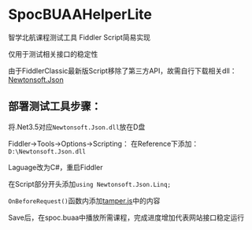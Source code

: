 # SpocBUAAHelperLite
智学北航课程测试工具 Fiddler Script简易实现

仅用于测试相关接口的稳定性

由于FiddlerClassic最新版Script移除了第三方API，故需自行下载相关dll：[Newtonsoft.Json](https://github.com/JamesNK/Newtonsoft.Json/releases)

## 部署测试工具步骤：
将.Net3.5对应`Newtonsoft.Json.dll`放在D盘

Fiddler->Tools->Options->Scripting：
在Reference下添加：`D:\Newtonsoft.Json.dll`

Laguage改为C#，重启Fiddler

在Script部分开头添加`using Newtonsoft.Json.Linq;`

`OnBeforeRequest()`函数内添加[tamper.js](https://github.com/k4leidoscope/SpocBUAAHelperLite/blob/main/tamper.js)中的内容

Save后，在spoc.buaa中播放所需课程，完成进度增加代表网站接口稳定运行
